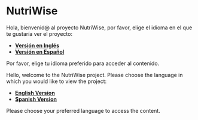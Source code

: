 # NutriWise

Hola, bienvenid@ al proyecto NutriWise, por favor, elige el idioma en el que te gustaría ver el proyecto:

- [**Versión en Inglés**](README-ENG.md)
- [**Versión en Español**](README-ESP.md)

Por favor, elige tu idioma preferido para acceder al contenido.



Hello, welcome to the NutriWise project. Please choose the language in which you would like to view the project:

- [**English Version**](README-ENG.md)
- [**Spanish Version**](README-ESP.md)

Please choose your preferred language to access the content.
